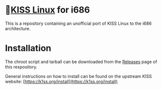 # 💋[KISS Linux](https://k1ss.org/) for i686

This is a repository containing an unofficial port of KISS Linux to the i686 architecture.

# Installation

The chroot script and tarball can be downloaded from the [Releases](https://github.com/arvl130/kiss32-repo/releases) page of this respository.

General instructions on how to install can be found on the upstream KISS website: [https://k1ss.org/install](https://k1ss.org/install)
